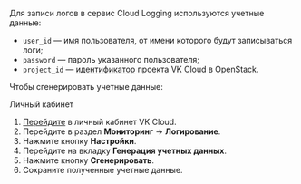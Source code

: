 Для записи логов в сервис Cloud Logging используются учетные данные:

- `user_id` — имя пользователя, от имени которого будут записываться логи;
- `password` — пароль указанного пользователя;
- `project_id` — [идентификатор](/ru/tools-for-using-services/rest-api/endpoints#poluchenie_project_id) проекта VK Cloud в OpenStack.

Чтобы сгенерировать учетные данные:

<tabs>
<tablist>
<tab>Личный кабинет</tab>
</tablist>
<tabpanel>

1. [Перейдите](https://msk.cloud.vk.com/app/) в личный кабинет VK Cloud.
1. Перейдите в раздел **Мониторинг** → **Логирование**.
1. Нажмите кнопку **Настройки**.
1. Перейдите на вкладку **Генерация учетных данных**.
1. Нажмите кнопку **Сгенерировать**.
1. Сохраните полученные учетные данные.

</tabpanel>
</tabs>
